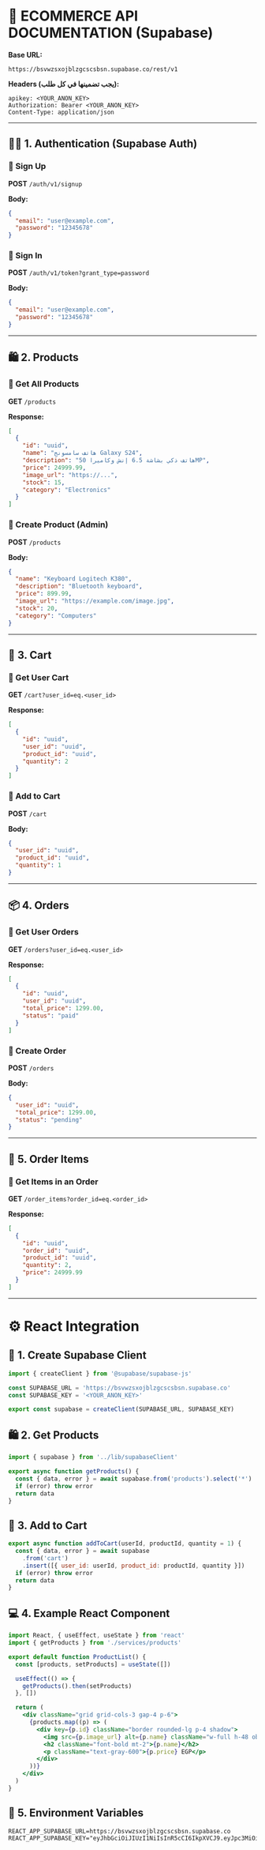 # 🧾 ECOMMERCE API DOCUMENTATION (Supabase)

**Base URL:**  
```
https://bsvwzsxojblzgcscsbsn.supabase.co/rest/v1
```

**Headers (يجب تضمينها في كل طلب):**
```http
apikey: <YOUR_ANON_KEY>
Authorization: Bearer <YOUR_ANON_KEY>
Content-Type: application/json
```

---

## 🧍‍♂️ 1. Authentication (Supabase Auth)

### 🔹 Sign Up
**POST** `/auth/v1/signup`

**Body:**
```json
{
  "email": "user@example.com",
  "password": "12345678"
}
```

### 🔹 Sign In
**POST** `/auth/v1/token?grant_type=password`

**Body:**
```json
{
  "email": "user@example.com",
  "password": "12345678"
}
```

---

## 🛍️ 2. Products

### 🔹 Get All Products
**GET** `/products`

**Response:**
```json
[
  {
    "id": "uuid",
    "name": "هاتف سامسونج Galaxy S24",
    "description": "هاتف ذكي بشاشة 6.5 إنش وكاميرا 50MP",
    "price": 24999.99,
    "image_url": "https://...",
    "stock": 15,
    "category": "Electronics"
  }
]
```

### 🔹 Create Product (Admin)
**POST** `/products`

**Body:**
```json
{
  "name": "Keyboard Logitech K380",
  "description": "Bluetooth keyboard",
  "price": 899.99,
  "image_url": "https://example.com/image.jpg",
  "stock": 20,
  "category": "Computers"
}
```

---

## 🛒 3. Cart

### 🔹 Get User Cart
**GET** `/cart?user_id=eq.<user_id>`

**Response:**
```json
[
  {
    "id": "uuid",
    "user_id": "uuid",
    "product_id": "uuid",
    "quantity": 2
  }
]
```

### 🔹 Add to Cart
**POST** `/cart`

**Body:**
```json
{
  "user_id": "uuid",
  "product_id": "uuid",
  "quantity": 1
}
```

---

## 📦 4. Orders

### 🔹 Get User Orders
**GET** `/orders?user_id=eq.<user_id>`

**Response:**
```json
[
  {
    "id": "uuid",
    "user_id": "uuid",
    "total_price": 1299.00,
    "status": "paid"
  }
]
```

### 🔹 Create Order
**POST** `/orders`

**Body:**
```json
{
  "user_id": "uuid",
  "total_price": 1299.00,
  "status": "pending"
}
```

---

## 📃 5. Order Items

### 🔹 Get Items in an Order
**GET** `/order_items?order_id=eq.<order_id>`

**Response:**
```json
[
  {
    "id": "uuid",
    "order_id": "uuid",
    "product_id": "uuid",
    "quantity": 2,
    "price": 24999.99
  }
]
```

---

# ⚙️ React Integration

## 📁 1. Create Supabase Client
```js
import { createClient } from '@supabase/supabase-js'

const SUPABASE_URL = 'https://bsvwzsxojblzgcscsbsn.supabase.co'
const SUPABASE_KEY = '<YOUR_ANON_KEY>'

export const supabase = createClient(SUPABASE_URL, SUPABASE_KEY)
```

## 🛍️ 2. Get Products
```js
import { supabase } from '../lib/supabaseClient'

export async function getProducts() {
  const { data, error } = await supabase.from('products').select('*')
  if (error) throw error
  return data
}
```

## 🛒 3. Add to Cart
```js
export async function addToCart(userId, productId, quantity = 1) {
  const { data, error } = await supabase
    .from('cart')
    .insert([{ user_id: userId, product_id: productId, quantity }])
  if (error) throw error
  return data
}
```

## 💻 4. Example React Component
```jsx
import React, { useEffect, useState } from 'react'
import { getProducts } from './services/products'

export default function ProductList() {
  const [products, setProducts] = useState([])

  useEffect(() => {
    getProducts().then(setProducts)
  }, [])

  return (
    <div className="grid grid-cols-3 gap-4 p-6">
      {products.map((p) => (
        <div key={p.id} className="border rounded-lg p-4 shadow">
          <img src={p.image_url} alt={p.name} className="w-full h-48 object-cover rounded" />
          <h2 className="font-bold mt-2">{p.name}</h2>
          <p className="text-gray-600">{p.price} EGP</p>
        </div>
      ))}
    </div>
  )
}
```

## 🧩 5. Environment Variables
```
REACT_APP_SUPABASE_URL=https://bsvwzsxojblzgcscsbsn.supabase.co
REACT_APP_SUPABASE_KEY="eyJhbGciOiJIUzI1NiIsInR5cCI6IkpXVCJ9.eyJpc3MiOiJzdXBhYmFzZSIsInJlZiI6ImJzdnd6c3hvamJsemdjc2NzYnNuIiwicm9sZSI6ImFub24iLCJpYXQiOjE3NjA4NDY2NDQsImV4cCI6MjA3NjQyMjY0NH0.grbGc1eQETDSB6f1AG0gyLeFTxs68U0HyB3v8i4AGFY"
```
